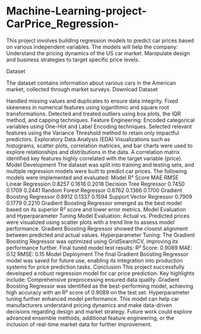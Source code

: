 # Machine-Learning-project-CarPrice_Regression-
This project involves building regression models to predict car prices based on various independent variables. The models will help the company:      Understand the pricing dynamics of the US car market.     Manipulate design and business strategies to target specific price levels.

Dataset

The dataset contains information about various cars in the American market, collected through market surveys.
Download Dataset

Handled missing values and duplicates to ensure data integrity. Fixed skewness in numerical features using logarithmic and square root transformations. Detected and treated outliers using box plots, the IQR method, and capping techniques. Feature Engineering:
Encoded categorical variables using One-Hot and Label Encoding techniques. Selected relevant features using the Variance Threshold method to retain only impactful predictors.
Exploratory Data Analysis (EDA) Visualizations such as histograms, scatter plots, correlation matrices, and bar charts were used to explore relationships and distributions in the data. A correlation matrix identified key features highly correlated with the target variable (price).
Model Development The dataset was split into training and testing sets, and multiple regression models were built to predict car prices. The following models were implemented and evaluated:
Model R² Score MAE RMSE Linear Regression 0.8257 0.1616 0.2018 Decision Tree Regressor 0.7450 0.1709 0.2441 Random Forest Regressor 0.8762 0.1366 0.1700 Gradient Boosting Regressor 0.8912 0.1337 0.1594 Support Vector Regressor 0.7909 0.1779 0.2210
Gradient Boosting Regressor emerged as the best model based on its superior R² score and lower error metrics.
Model Evaluation and Hyperparameter Tuning Model Evaluation:
Actual vs. Predicted prices were visualized using scatter plots with a trend line to assess model performance. Gradient Boosting Regressor showed the closest alignment between predicted and actual values. Hyperparameter Tuning:
The Gradient Boosting Regressor was optimized using GridSearchCV, improving its performance further. Final tuned model test results: R² Score: 0.9089 MAE: 0.12 RMSE: 0.15
Model Deployment The final Gradient Boosting Regressor model was saved for future use, enabling its integration into production systems for price prediction tasks.
Conclusion This project successfully developed a robust regression model for car price prediction. Key highlights include:
Comprehensive preprocessing ensured data quality. Gradient Boosting Regressor was identified as the best-performing model, achieving high accuracy with an R² score of 0.9089 on the test set. Hyperparameter tuning further enhanced model performance. This model can help car manufacturers understand pricing dynamics and make data-driven decisions regarding design and market strategy. Future work could explore advanced ensemble methods, additional feature engineering, or the inclusion of real-time market data for further improvement.


